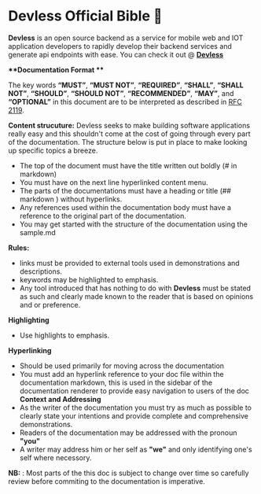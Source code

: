 # Devless Official Bible :blue_book:
**Devless** is an open source backend as a service for mobile web and IOT application developers to rapidly develop their backend services and generate api endpoints with ease. You can check it out @ **[Devless](https://devless.io)** 

__**Documentation Format **__ 

The key words **“MUST”**, **“MUST NOT”**, **“REQUIRED”**, **“SHALL”**, **“SHALL NOT”**, **“SHOULD”**, **“SHOULD NOT”**, **“RECOMMENDED”**, **“MAY”**, and **“OPTIONAL”** in this document are to be interpreted as described in [RFC 2119](https://tools.ietf.org/html/rfc2119).

**Content strucuture:**
Devless seeks to make building software applications really easy and this shouldn't come at the cost of going through every part of the documentation. The structure below is put in place to make looking up specific topics a breeze.
* The top of the document must have the title written out boldly (# in markdown) 
* You must have on the next line hyperlinked content menu.
 * The parts of the documentations must have a heading or title (## markdown ) without hyperlinks. 
 * Any references used within the documentation body must have a reference to the original part of the documentation.
* You may get started with the structure of the documentation using the sample.md

**Rules:**
* links must be provided to external tools used in demonstrations and descriptions. 
* keywords may be highlighted to emphasis.
* Any tool introduced that has nothing to do with **Devless** must be stated as such and clearly made known to the reader that is based on opinions and or preference.

**Highlighting**
* Use highlights to  emphasis.

**Hyperlinking**
* Should be used primarily for moving across the documentation 
* You must add an hyperlink reference to your doc file within the documentation markdown, this is used in the sidebar of the documentation renderer to provide easy navigation to users of the doc
**Context and Addressing**
* As the writer of the documentation you must try as much as possible to clearly state  your intentions and provide  complete and comprehensive demonstrations.
* Readers of the documentation may be addressed with the pronoun **"you"**
* A writer may address him  or her self as **"we"** and only identifying one's self where necessory.

**NB:** : Most parts of the this doc is subject to change over time so carefully review before commiting to the documentation is imperative.
